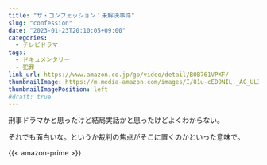 ```yaml
---
title: "ザ・コンフェッション：未解決事件"
slug: "confession"
date: "2023-01-23T20:10:05+09:00"
categories:
  - テレビドラマ
tags:
  - ドキュメンタリー
  - 犯罪
link_url: https://www.amazon.co.jp/gp/video/detail/B0B761VPXF/
thumbnailImage: https://m.media-amazon.com/images/I/81u-cED9NIL._AC_UL320_.jpg
thumbnailImagePosition: left
#draft: true
---
```

刑事ドラマかと思ったけど結局実話かと思ったけどよくわからない。
<!--more-->
それでも面白いな。というか裁判の焦点がそこに置くのかといった意味で。

{{< amazon-prime >}}
